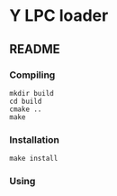 # Y LPC loader

## README



### Compiling

    mkdir build
    cd build
    cmake ..
    make

### Installation

	make install

### Using

